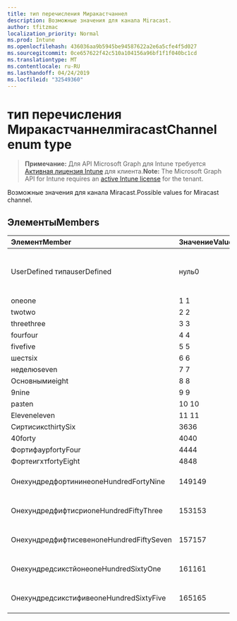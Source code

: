 ```yaml
---
title: тип перечисления Миракастчаннел
description: Возможные значения для канала Miracast.
author: tfitzmac
localization_priority: Normal
ms.prod: Intune
ms.openlocfilehash: 436036aa9b5945be94587622a2e6a5cfe4f5d027
ms.sourcegitcommit: 0ce657622f42c510a104156a96bf1f1f040bc1cd
ms.translationtype: MT
ms.contentlocale: ru-RU
ms.lasthandoff: 04/24/2019
ms.locfileid: "32549360"
---
```

# <a name="miracastchannel-enum-type"></a><span data-ttu-id="a2b75-103">тип перечисления Миракастчаннел</span><span class="sxs-lookup"><span data-stu-id="a2b75-103">miracastChannel enum type</span></span>

> <span data-ttu-id="a2b75-104">**Примечание:** Для API Microsoft Graph для Intune требуется [Активная лицензия Intune](https://go.microsoft.com/fwlink/?linkid=839381) для клиента.</span><span class="sxs-lookup"><span data-stu-id="a2b75-104">**Note:** The Microsoft Graph API for Intune requires an [active Intune license](https://go.microsoft.com/fwlink/?linkid=839381) for the tenant.</span></span>

<span data-ttu-id="a2b75-105">Возможные значения для канала Miracast.</span><span class="sxs-lookup"><span data-stu-id="a2b75-105">Possible values for Miracast channel.</span></span>

## <a name="members"></a><span data-ttu-id="a2b75-106">Элементы</span><span class="sxs-lookup"><span data-stu-id="a2b75-106">Members</span></span>
|<span data-ttu-id="a2b75-107">Элемент</span><span class="sxs-lookup"><span data-stu-id="a2b75-107">Member</span></span>|<span data-ttu-id="a2b75-108">Значение</span><span class="sxs-lookup"><span data-stu-id="a2b75-108">Value</span></span>|<span data-ttu-id="a2b75-109">Описание</span><span class="sxs-lookup"><span data-stu-id="a2b75-109">Description</span></span>|
|:---|:---|:---|
|<span data-ttu-id="a2b75-110">UserDefined типа</span><span class="sxs-lookup"><span data-stu-id="a2b75-110">userDefined</span></span>|<span data-ttu-id="a2b75-111">нуль</span><span class="sxs-lookup"><span data-stu-id="a2b75-111">0</span></span>|<span data-ttu-id="a2b75-112">Пользователь определен, значение по умолчанию, без намерения.</span><span class="sxs-lookup"><span data-stu-id="a2b75-112">User Defined, default value, no intent.</span></span>|
|<span data-ttu-id="a2b75-113">one</span><span class="sxs-lookup"><span data-stu-id="a2b75-113">one</span></span>|<span data-ttu-id="a2b75-114">1 </span><span class="sxs-lookup"><span data-stu-id="a2b75-114">1</span></span>|<span data-ttu-id="a2b75-115">Один.</span><span class="sxs-lookup"><span data-stu-id="a2b75-115">One.</span></span>|
|<span data-ttu-id="a2b75-116">two</span><span class="sxs-lookup"><span data-stu-id="a2b75-116">two</span></span>|<span data-ttu-id="a2b75-117">2 </span><span class="sxs-lookup"><span data-stu-id="a2b75-117">2</span></span>|<span data-ttu-id="a2b75-118">2.</span><span class="sxs-lookup"><span data-stu-id="a2b75-118">Two.</span></span>|
|<span data-ttu-id="a2b75-119">three</span><span class="sxs-lookup"><span data-stu-id="a2b75-119">three</span></span>|<span data-ttu-id="a2b75-120">3 </span><span class="sxs-lookup"><span data-stu-id="a2b75-120">3</span></span>|<span data-ttu-id="a2b75-121">Трёх.</span><span class="sxs-lookup"><span data-stu-id="a2b75-121">Three.</span></span>|
|<span data-ttu-id="a2b75-122">four</span><span class="sxs-lookup"><span data-stu-id="a2b75-122">four</span></span>|<span data-ttu-id="a2b75-123">4 </span><span class="sxs-lookup"><span data-stu-id="a2b75-123">4</span></span>|<span data-ttu-id="a2b75-124">Четыре.</span><span class="sxs-lookup"><span data-stu-id="a2b75-124">Four.</span></span>|
|<span data-ttu-id="a2b75-125">five</span><span class="sxs-lookup"><span data-stu-id="a2b75-125">five</span></span>|<span data-ttu-id="a2b75-126">5 </span><span class="sxs-lookup"><span data-stu-id="a2b75-126">5</span></span>|<span data-ttu-id="a2b75-127">Следующих.</span><span class="sxs-lookup"><span data-stu-id="a2b75-127">Five.</span></span>|
|<span data-ttu-id="a2b75-128">шест</span><span class="sxs-lookup"><span data-stu-id="a2b75-128">six</span></span>|<span data-ttu-id="a2b75-129">6 </span><span class="sxs-lookup"><span data-stu-id="a2b75-129">6</span></span>|<span data-ttu-id="a2b75-130">Шест.</span><span class="sxs-lookup"><span data-stu-id="a2b75-130">Six.</span></span>|
|<span data-ttu-id="a2b75-131">неделю</span><span class="sxs-lookup"><span data-stu-id="a2b75-131">seven</span></span>|<span data-ttu-id="a2b75-132">7 </span><span class="sxs-lookup"><span data-stu-id="a2b75-132">7</span></span>|<span data-ttu-id="a2b75-133">Неделю.</span><span class="sxs-lookup"><span data-stu-id="a2b75-133">Seven.</span></span>|
|<span data-ttu-id="a2b75-134">Основными</span><span class="sxs-lookup"><span data-stu-id="a2b75-134">eight</span></span>|<span data-ttu-id="a2b75-135">8 </span><span class="sxs-lookup"><span data-stu-id="a2b75-135">8</span></span>|<span data-ttu-id="a2b75-136">Основными.</span><span class="sxs-lookup"><span data-stu-id="a2b75-136">Eight.</span></span>|
|<span data-ttu-id="a2b75-137">9</span><span class="sxs-lookup"><span data-stu-id="a2b75-137">nine</span></span>|<span data-ttu-id="a2b75-138">9 </span><span class="sxs-lookup"><span data-stu-id="a2b75-138">9</span></span>|<span data-ttu-id="a2b75-139">9.</span><span class="sxs-lookup"><span data-stu-id="a2b75-139">Nine.</span></span>|
|<span data-ttu-id="a2b75-140">раз</span><span class="sxs-lookup"><span data-stu-id="a2b75-140">ten</span></span>|<span data-ttu-id="a2b75-141">10 </span><span class="sxs-lookup"><span data-stu-id="a2b75-141">10</span></span>|<span data-ttu-id="a2b75-142">Раз.</span><span class="sxs-lookup"><span data-stu-id="a2b75-142">Ten.</span></span>|
|<span data-ttu-id="a2b75-143">Eleven</span><span class="sxs-lookup"><span data-stu-id="a2b75-143">eleven</span></span>|<span data-ttu-id="a2b75-144">11 </span><span class="sxs-lookup"><span data-stu-id="a2b75-144">11</span></span>|<span data-ttu-id="a2b75-145">Eleven.</span><span class="sxs-lookup"><span data-stu-id="a2b75-145">Eleven.</span></span>|
|<span data-ttu-id="a2b75-146">Сиртисикс</span><span class="sxs-lookup"><span data-stu-id="a2b75-146">thirtySix</span></span>|<span data-ttu-id="a2b75-147">36</span><span class="sxs-lookup"><span data-stu-id="a2b75-147">36</span></span>|<span data-ttu-id="a2b75-148">36.</span><span class="sxs-lookup"><span data-stu-id="a2b75-148">Thirty-Six.</span></span>|
|<span data-ttu-id="a2b75-149">40</span><span class="sxs-lookup"><span data-stu-id="a2b75-149">forty</span></span>|<span data-ttu-id="a2b75-150">40</span><span class="sxs-lookup"><span data-stu-id="a2b75-150">40</span></span>|<span data-ttu-id="a2b75-151">40.</span><span class="sxs-lookup"><span data-stu-id="a2b75-151">Forty.</span></span>|
|<span data-ttu-id="a2b75-152">Фортифаур</span><span class="sxs-lookup"><span data-stu-id="a2b75-152">fortyFour</span></span>|<span data-ttu-id="a2b75-153">44</span><span class="sxs-lookup"><span data-stu-id="a2b75-153">44</span></span>|<span data-ttu-id="a2b75-154">44.</span><span class="sxs-lookup"><span data-stu-id="a2b75-154">Forty-Four.</span></span>|
|<span data-ttu-id="a2b75-155">Фортеигхт</span><span class="sxs-lookup"><span data-stu-id="a2b75-155">fortyEight</span></span>|<span data-ttu-id="a2b75-156">48</span><span class="sxs-lookup"><span data-stu-id="a2b75-156">48</span></span>|<span data-ttu-id="a2b75-157">48.</span><span class="sxs-lookup"><span data-stu-id="a2b75-157">Forty-Eight.</span></span>|
|<span data-ttu-id="a2b75-158">Онехундредфортинине</span><span class="sxs-lookup"><span data-stu-id="a2b75-158">oneHundredFortyNine</span></span>|<span data-ttu-id="a2b75-159">149</span><span class="sxs-lookup"><span data-stu-id="a2b75-159">149</span></span>|<span data-ttu-id="a2b75-160">Онехундредфорти — девять.</span><span class="sxs-lookup"><span data-stu-id="a2b75-160">OneHundredForty-Nine.</span></span>|
|<span data-ttu-id="a2b75-161">Онехундредфифтисри</span><span class="sxs-lookup"><span data-stu-id="a2b75-161">oneHundredFiftyThree</span></span>|<span data-ttu-id="a2b75-162">153</span><span class="sxs-lookup"><span data-stu-id="a2b75-162">153</span></span>|<span data-ttu-id="a2b75-163">Онехундредфифти — три.</span><span class="sxs-lookup"><span data-stu-id="a2b75-163">OneHundredFifty-Three.</span></span>|
|<span data-ttu-id="a2b75-164">Онехундредфифтисевен</span><span class="sxs-lookup"><span data-stu-id="a2b75-164">oneHundredFiftySeven</span></span>|<span data-ttu-id="a2b75-165">157</span><span class="sxs-lookup"><span data-stu-id="a2b75-165">157</span></span>|<span data-ttu-id="a2b75-166">Онехундредфифти — семь.</span><span class="sxs-lookup"><span data-stu-id="a2b75-166">OneHundredFifty-Seven.</span></span>|
|<span data-ttu-id="a2b75-167">Онехундредсикстйоне</span><span class="sxs-lookup"><span data-stu-id="a2b75-167">oneHundredSixtyOne</span></span>|<span data-ttu-id="a2b75-168">161</span><span class="sxs-lookup"><span data-stu-id="a2b75-168">161</span></span>|<span data-ttu-id="a2b75-169">Онехундредсиксти — один.</span><span class="sxs-lookup"><span data-stu-id="a2b75-169">OneHundredSixty-One.</span></span>|
|<span data-ttu-id="a2b75-170">Онехундредсикстифиве</span><span class="sxs-lookup"><span data-stu-id="a2b75-170">oneHundredSixtyFive</span></span>|<span data-ttu-id="a2b75-171">165</span><span class="sxs-lookup"><span data-stu-id="a2b75-171">165</span></span>|<span data-ttu-id="a2b75-172">Онехундредсиксти — пять.</span><span class="sxs-lookup"><span data-stu-id="a2b75-172">OneHundredSixty-Five.</span></span>|




